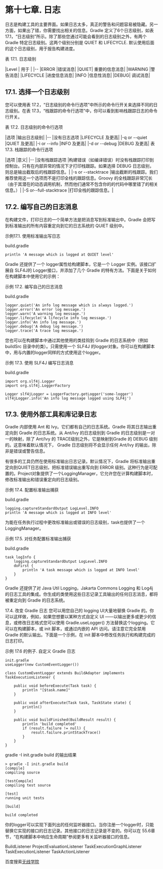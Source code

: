 # **第十七章. 日志**
日志是构建工具的主要界面。如果日志太多，真正的警告和问题容易被隐藏。另一方面，如果出了错，你需要找出相关的信息。Gradle 定义了6个日志级别，如表 17.1，“日志级别”所示。除了那些您通过可能会看到的日志级别之外，有两个 Gradle 特定日志级别。这两个级别分别是 QUIET 和 LIFECYCLE. 默认使用后面的这个日志级别，用于报告构建进度。

表 17.1. 日志级别

|Level |	用于 |
|--
|ERROR	|错误消息|
|QUIET|	重要的信息消息|
|WARNING	|警告消息|
|LIFECYCLE	|进度信息消息|
|INFO	|信息性消息|
|DEBUG|	调试消息|
## **17.1. 选择一个日志级别**
您可以使用表 17.2，“日志级别的命令行选项”中所示的命令行开关来选择不同的日志级别。在表 17.3，“栈跟踪的命令行选项”中，你可以看到影响栈跟踪日志的命令行开关。

表 17.2. 日志级别的命令行选项

|选项	|输出日志级别|
|--
|没有日志选项	|LIFECYCLE 及更高|
|-q or --quiet	|QUIET 及更高|
|-i or --info	|INFO 及更高|
|-d or --debug	|DEBUG 及更高|
表 17.3. 栈跟踪的命令行选项

|选项	|意义|
|--
|没有栈跟踪选项	|构建错误（如编译错误）时没有栈跟踪打印到控制台。只有在内部异常的情况下才打印栈跟踪。如果选择 DEBUG 日志级别，则总是输出截取后的栈跟踪信息。|
|-s or --stacktrace	|输出截断的栈跟踪。我们推荐使用这一个选项而不是打印全栈的跟踪信息。Groovy 的全栈跟踪非常冗长 （由于其潜在的动态调用机制，然而他们通常不包含你的的代码中哪里错了的相关信息。）|
|-S or--full-stacktrace	|打印全栈的跟踪信息。|
## **17.2. 编写自己的日志消息**
在构建文件，打印日志的一个简单方法是把消息写到标准输出中。Gradle 会把写到标准输出的所有内容重定向到它的日志系统的 QUIET 级别中。

示例17.1. 使用标准输出写日志

build.gradle
```
println 'A message which is logged at QUIET level'
```
Gradle 还提供了一个 logger属性给构建脚本，它是一个 Logger 实例。该接口扩展自 SLF4J的 Logger接口，并添加了几个 Gradle 的特有方法。下面是关于如何在构建脚本中使用它的示例：

示例 17.2. 编写自己的日志消息

build.gradle
```
logger.quiet('An info log message which is always logged.')
logger.error('An error log message.')
logger.warn('A warning log message.')
logger.lifecycle('A lifecycle info log message.')
logger.info('An info log message.')
logger.debug('A debug log message.')
logger.trace('A trace log message.')
```
您也可以在构建脚本中通过其他使用的类挂钩到 Gradle 的日志系统中（例如 buildSrc 目录中的类）。只需使用一个 SLF4J 的logger对象。你可以在构建脚本中，用与内置的logger同样的方式使用这个logger。

示例 17.3. 使用 SLF4J 编写日志消息

build.gradle
```
import org.slf4j.Logger
import org.slf4j.LoggerFactory

Logger slf4jLogger = LoggerFactory.getLogger('some-logger')
slf4jLogger.info('An info log message logged using SLF4j')
```
## **17.3. 使用外部工具和库记录日志**
Gradle 内部使用 Ant 和 Ivy。它们都有自己的日志系统。Gradle 将其日志输出重定向到 Gradle 的日志系统。从 Ant/Ivy 的日志级别到 Gradle 的日志级别是一对一的映射，除了 Ant/Ivy 的 TRACE级别之外，它是映射到Gradle 的 DEBUG 级别的。这意味着默认情况下， Gradle 日志级别将不会显示任何 Ant/Ivy 的输出，除非是错误或警告信息。

有很多的工具仍然在使用标准输出日志记录。默认情况下，Gradle 将标准输出重定向到QUIET日志级别，把标准错误输出重写向到 ERROR 级别。这种行为是可配置的。Project对象提供了一个LoggingManager，它允许您在计算构建脚本时，修改标准输出和错误重定向的日志级别。

示例 17.4. 配置标准输出捕获

build.gradle
```
logging.captureStandardOutput LogLevel.INFO
println 'A message which is logged at INFO level'
```
为能在任务执行过程中更改标准输出或错误的日志级别，task也提供了一个 LoggingManager。

示例 17.5. 对任务配置标准输出捕获

build.gradle
```
task logInfo {
    logging.captureStandardOutput LogLevel.INFO
    doFirst {
        println 'A task message which is logged at INFO level'
    }
}
```
Gradle 还提供了对 Java Util Logging，Jakarta Commons Logging 和 Log4j 的日志工具的集成。你生成的类使用这些日志记录工具输出的任何日志消息，都将被重定向到 Gradle 的日志系统。

17.4. 改变 Gradle 日志
您可以用您自己的 logging UI大量地替换 Gradle 的。你可以这样做，例如，如果您想要以某种方式自定义 UI ——以输出更多或更少的信息，或修改日志格式您可以使用 Gradle.useLogger() 方法替换这个logging。它可以在构建脚本，或 init 脚本，或通过内嵌的 API 访问。请注意它完全禁用 Gradle 的默认输出。下面是一个示例，在 init 脚本中修改任务执行和构建完成的日志打印。

示例 17.6 的例子. 自定义 Gradle 日志
```
init.gradle
useLogger(new CustomEventLogger())

class CustomEventLogger extends BuildAdapter implements TaskExecutionListener {

    public void beforeExecute(Task task) {
        println "[$task.name]"
    }

    public void afterExecute(Task task, TaskState state) {
        println()
    }
    
    public void buildFinished(BuildResult result) {
        println 'build completed'
        if (result.failure != null) {
            result.failure.printStackTrace()
        }
    }
}
```
gradle -I init.gradle build 的输出结果
```
> gradle -I init.gradle build
[compile]
compiling source

[testCompile]
compiling test source

[test]
running unit tests

[build]

build completed
```
你的logger可以实现下面列出的任何监听器接口。当你注册一个logger时，只能替换它实现的接口的日志记录。其他接口的日志记录是不变的。你可以在 55.6章节，“在构建脚本中响应生命周期”参阅更多有关监听器接口的信息。

BuildListener
ProjectEvaluationListener
TaskExecutionGraphListener
TaskExecutionListener
TaskActionListener

百度搜索[无线学院](http://wirelesscollege.cn)